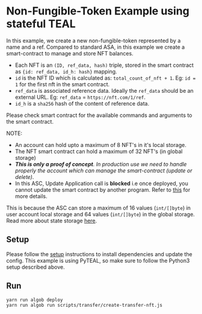 # Non-Fungible-Token Example using stateful TEAL

In this example, we create a new non-fungible-token represented by a name and a ref.
Compared to standard ASA, in this example we create a smart-contract to manage and store NFT balances.

- Each NFT is an `(ID, ref_data, hash)` triple, stored in the smart contract as `{id: ref_data, id_h: hash}` mapping.
- `id` is the NFT ID which is calculated as: `total_count_of_nft + 1`. Eg: `id = 1` for the first nft in the smart contract.
- `ref_data` is associated reference data. Ideally the `ref_data` should be an external URL. Eg: `ref_data` = `https://nft.com/1/ref`.
- `id_h` is a `sha256` hash of  the content of reference data.

Please check smart contract for the available commands and arguments to the smart contract.

NOTE:
* An account can hold upto a maximum of 8 NFT's in it's local storage.
* The NFT smart contract can hold a maximum of 32 NFT's (in global storage)
* _**This is only a proof of concept**. In production use we need to handle properly the account which can manage the smart-contract (update or delete)_.
* In this ASC, Update Application call is **blocked** i.e once deployed, you cannot update the smart contract by another program. Refer to [this](https://developer.algorand.org/docs/features/asc1/stateful/#update-stateful-smart-contract) for more details.

This is because the ASC can store a maximum of 16 values (`int/[]byte`) in user account local storage and 64 values (`int/[]byte`)  in the global storage. Read more about state storage [here](https://developer.algorand.org/docs/features/asc1/stateful/sdks/#state-storage).

## Setup

Please follow the [setup](../README.md) instructions to install dependencies and update the config.
This example is using PyTEAL, so make sure to follow the Python3 setup described above.

## Run

```
yarn run algob deploy
yarn run algob run scripts/transfer/create-transfer-nft.js
```
